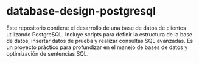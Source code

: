 # database-design-postgresql
Este repositorio contiene el desarrollo de una base de datos de clientes utilizando PostgreSQL. Incluye scripts para definir la estructura de la base de datos, insertar datos de prueba y realizar consultas SQL avanzadas. Es un proyecto práctico para profundizar en el manejo de bases de datos y optimización de sentencias SQL.
